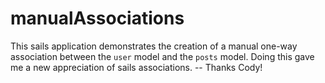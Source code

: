 # manualAssociations

This sails application demonstrates the creation of a manual one-way association between the `user` model and the `posts` model.  Doing this gave me a new appreciation of sails associations. -- Thanks Cody!
